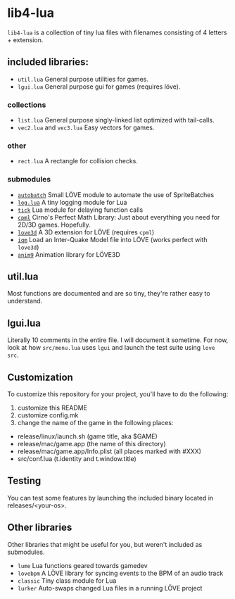 # lib4-lua
`lib4-lua` is a collection of tiny lua files with filenames consisting of 4
letters + extension.

## included libraries:
- `util.lua` General purpose utilities for games.
- `lgui.lua` General purpose gui for games (requires löve).

### collections
- `list.lua` General purpose singly-linked list optimized with tail-calls.
- `vec2.lua` and `vec3.lua` Easy vectors for games.

### other
- `rect.lua` A rectangle for collision checks.

### submodules
- [`autobatch`](https://github.com/rxi/autobatch) Small LÖVE module to automate the use of SpriteBatches
- [`log.lua`](https://github.com/rxi/log.lua) A tiny logging module for Lua
- [`tick`](https://github.com/rxi/tick) Lua module for delaying function calls
- [`cpml`](https://github.com/excessive/cpml) Cirno's Perfect Math Library: Just about everything you need for 2D/3D games. Hopefully.
- [`love3d`](https://github.com/excessive/cpml)  A 3D extension for LÖVE (requires `cpml`)
- [`iqm`](https://github.com/excessive/cpml)  Load an Inter-Quake Model file into LÖVE (works perfect with `love3d`)
- [`anim9`](https://github.com/excessive/cpml)  Animation library for LÖVE3D

## util.lua
Most functions are documented and are so tiny, they're rather easy to understand.

## lgui.lua
Literally 10 comments in the entire file. I will document it sometime. For now,
look at how `src/menu.lua` uses `lgui` and launch the test suite using `love src`.

## Customization
To customize this repository for your project, you'll have to do the following:
1. customize this README
2. customize config.mk
3. change the name of the game in the following places:
 - release/linux/launch.sh (game title, aka $GAME)
 - release/mac/game.app (the name of this directory)
 - release/mac/game.app/Info.plist (all places marked with #XXX)
 - src/conf.lua (t.identity and t.window.title)

## Testing
You can test some features by launching the included binary located in
releases/\<your-os\>.

## Other libraries
Other libraries that might be useful for you, but weren't included as
submodules.  
- `lume` Lua functions geared towards gamedev
- `lovebpm` A LÖVE library for syncing events to the BPM of an audio track
- `classic` Tiny class module for Lua
- `lurker` Auto-swaps changed Lua files in a running LÖVE project
